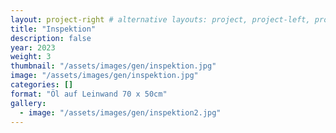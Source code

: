 ```yaml
---
layout: project-right # alternative layouts: project, project-left, project-right, project-top
title: "Inspektion"
description: false
year: 2023
weight: 3
thumbnail: "/assets/images/gen/inspektion.jpg"
image: "/assets/images/gen/inspektion.jpg"
categories: []
format: "Öl auf Leinwand 70 x 50cm"
gallery:
  - image: "/assets/images/gen/inspektion2.jpg"
---
```


